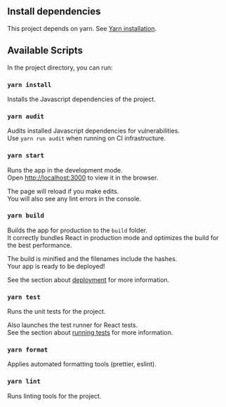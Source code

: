 ## Install dependencies

This project depends on yarn. See [Yarn installation](https://classic.yarnpkg.com/en/docs/install).

## Available Scripts

In the project directory, you can run:

### `yarn install`

Installs the Javascript dependencies of the project.

### `yarn audit`

Audits installed Javascript dependencies for vulnerabilities.\
Use `yarn run audit` when running on CI infrastructure.

### `yarn start`

Runs the app in the development mode.\
Open [http://localhost:3000](http://localhost:3000) to view it in the browser.

The page will reload if you make edits.\
You will also see any lint errors in the console.

### `yarn build`

Builds the app for production to the `build` folder.\
It correctly bundles React in production mode and optimizes the build for the best performance.

The build is minified and the filenames include the hashes.\
Your app is ready to be deployed!

See the section about [deployment](https://facebook.github.io/create-react-app/docs/deployment) for more information.

### `yarn test`

Runs the unit tests for the project.

Also launches the test runner for React tests.\
See the section about [running tests](https://facebook.github.io/create-react-app/docs/running-tests) for more information.

### `yarn format`

Applies automated formatting tools (prettier, eslint).

### `yarn lint`

Runs linting tools for the project.
